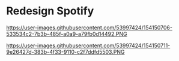 # Redesign Spotify
https://user-images.githubusercontent.com/53997424/154150706-533534c2-7b3b-485f-a0a9-a79fb0d14492.PNG

https://user-images.githubusercontent.com/53997424/154150711-9e26427d-383b-4f33-9110-c2f7ddfd5503.PNG
